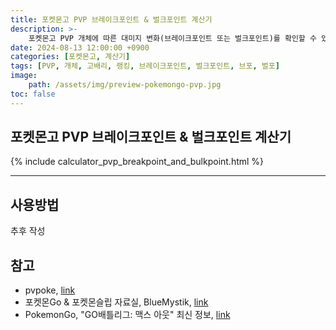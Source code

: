 ```yaml
---
title: 포켓몬고 PVP 브레이크포인트 & 벌크포인트 계산기
description: >-
    포켓몬고 PVP 개체에 따른 대미지 변화(브레이크포인트 또는 벌크포인트)를 확인할 수 있습니다.
date: 2024-08-13 12:00:00 +0900
categories: [포켓몬고, 계산기]
tags: [PVP, 개체, 고배리, 랭킹, 브레이크포인트, 벌크포인트, 브포, 벌포]
image:
    path: /assets/img/preview-pokemongo-pvp.jpg
toc: false
---
```


## 포켓몬고 PVP 브레이크포인트 & 벌크포인트 계산기

{% include calculator_pvp_breakpoint_and_bulkpoint.html %}

---

## 사용방법
추후 작성

## 참고

- pvpoke, [link](https://pvpoke.com/)
- 포켓몬Go & 포켓몬슬립 자료실, BlueMystik, [link](https://blog.naver.com/suikun2002)
- PokemonGo, "GO배틀리그: 맥스 아웃" 최신 정보, [link](https://pokemongolive.com/post/go-battle-league-max-out/?hl=ko)